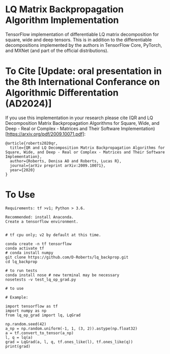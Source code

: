 # LQ Matrix Backpropagation Algorithm Implementation

TensorFlow implementation of differentiable LQ matrix decomposition for square, wide and deep tensors. This is in addition to the differentiable decompositions implemented by the authors in TensorFlow Core, PyTorch, and MXNet (and part of the official distributions).

# To Cite [Update: oral presentation in the 8th International Conferance on Algorithmic Differentation (AD2024)]

If you use this implementation in your research please cite (QR and LQ Decomposition Matrix Backpropagation Algorithms for Square, Wide, and Deep - Real or Complex - Matrices and Their Software Implementation)[https://arxiv.org/pdf/2009.10071.pdf]:

```
@article{roberts2020qr,
  title={QR and LQ Decomposition Matrix Backpropagation Algorithms for Square, Wide, and Deep - Real or Complex - Matrices and Their Software Implementation},
  author={Roberts, Denisa AO and Roberts, Lucas R},
  journal={arXiv preprint arXiv:2009.10071},
  year={2020}
}
```


# To Use
```
Requirements: tf >v1; Python > 3.6.

Recommended: install Anaconda. 
Create a tensorflow environment.


# tf cpu only; v2 by default at this time.

conda create -n tf tensorflow
conda activate tf
# conda install numpy
git clone https://github.com/D-Roberts/lq_backprop.git
cd lq_backprop

# to run tests
conda install nose # new terminal may be necessary
nosetests -v test_lq_op_grad.py 

# to use

# Example:

import tensorflow as tf 
import numpy as np 
from lq_op_grad import lq, LqGrad

np.random.seed(42)
a_np = np.random.uniform(-1, 1, (3, 2)).astype(np.float32)
a = tf.convert_to_tensor(a_np)
l, q = lq(a)
grad = LqGrad(a, l, q, tf.ones_like(l), tf.ones_like(q))
print(grad)
```

